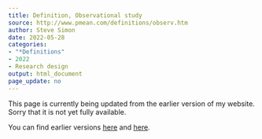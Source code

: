 ```yaml
---
title: Definition, Observational study
source: http://www.pmean.com/definitions/observ.htm
author: Steve Simon
date: 2022-05-28
categories:
- "*Definitions"
- 2022
- Research design
output: html_document
page_update: no
---
```


This page is currently being updated from the earlier version of my website. Sorry that it is not yet fully available.

<!---More--->

You can find earlier versions [here][sim1] and [here][sim2].

[sim1]: http://www.pmean.com/definitions/observ.htm
[sim2]: http://new.pmean.com/definition-observational-study/
